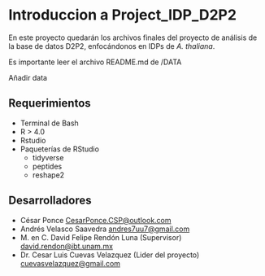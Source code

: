 # Introduccion a Project_IDP_D2P2

En este proyecto quedarán los archivos finales del proyecto de análisis de la base de datos D2P2, enfocándonos en IDPs de *A. thaliana*.

Es importante leer el archivo README.md de /DATA

Añadir data

## Requerimientos

* Terminal de Bash
* R > 4.0
* Rstudio
* Paqueterías de RStudio
  * tidyverse
  * peptides
  * reshape2
  

## Desarrolladores

* César Ponce [CesarPonce.CSP@outlook.com](mailto:CesarPonce.CSP@outlook.com)
* Andrés Velasco Saavedra [andres7uu7@gmail.com](mailto:andres7uu7@gmail.com)
* M. en C. David Felipe Rendón Luna (Supervisor) [david.rendon@ibt.unam.mx](mailto:david.rendon@ibt.unam.mx)
* Dr. Cesar Luis Cuevas Velazquez (Lider del proyecto) [cuevasvelazquez@gmail.com](mailto:cuevasvelazquez@gmail.com)
